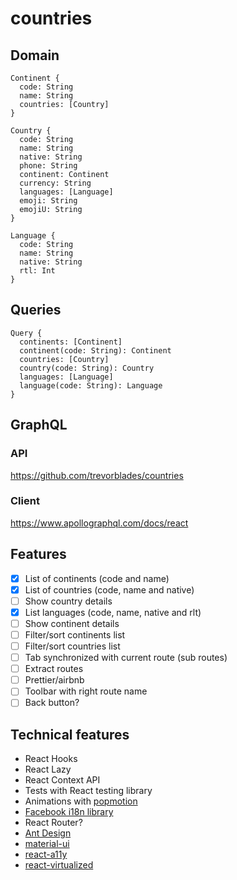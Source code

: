 # countries

## Domain

```
Continent {
  code: String
  name: String
  countries: [Country]
}

Country {
  code: String
  name: String
  native: String
  phone: String
  continent: Continent
  currency: String
  languages: [Language]
  emoji: String
  emojiU: String
}

Language {
  code: String
  name: String
  native: String
  rtl: Int
}
```

## Queries

```
Query {
  continents: [Continent]
  continent(code: String): Continent
  countries: [Country]
  country(code: String): Country
  languages: [Language]
  language(code: String): Language
}
```

## GraphQL

### API
https://github.com/trevorblades/countries

### Client
https://www.apollographql.com/docs/react

## Features
- [x] List of continents (code and name)
- [x] List of countries (code, name and native)
- [ ] Show country details
- [x] List languages (code, name, native and rlt)
- [ ] Show continent details
- [ ] Filter/sort continents list
- [ ] Filter/sort countries list
- [ ] Tab synchronized with current route (sub routes)
- [ ] Extract routes
- [ ] Prettier/airbnb
- [ ] Toolbar with right route name
- [ ] Back button?

## Technical features
- React Hooks
- React Lazy
- React Context API
- Tests with React testing library
- Animations with [popmotion](https://github.com/popmotion/popmotion)
- [Facebook i18n library](https://facebookincubator.github.io/fbt/)
- React Router?
- [Ant Design](https://github.com/ant-design/ant-design)
- [material-ui](https://github.com/mui-org/material-ui)
- [react-a11y](https://github.com/reactjs/react-a11y)
- [react-virtualized](https://github.com/bvaughn/react-virtualized)

